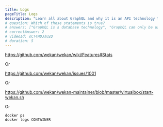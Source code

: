 ```yaml
---
title: Logs
pageTitle: Logs
description: "Learn all about GraphQL and why it is an API technology that's superior to REST. It is not only for React & Javascript developers but can be used for any API."
# question: Which of these statements is true?
# answers: ["GraphQL is a database technology", "GraphQL can only be used together with SQL", "GraphQL was invented by Facebook", "GraphQL was developed by Netflix and Coursera"]
# correctAnswer: 2
# videoId: oCT4HOJsUZQ
# duration: 5
---
```


https://github.com/wekan/wekan/wiki/Features#Stats

Or

https://github.com/wekan/wekan/issues/1001

Or

https://github.com/wekan/wekan-maintainer/blob/master/virtualbox/start-wekan.sh

Or

```
docker ps
docker logs CONTAINER
```